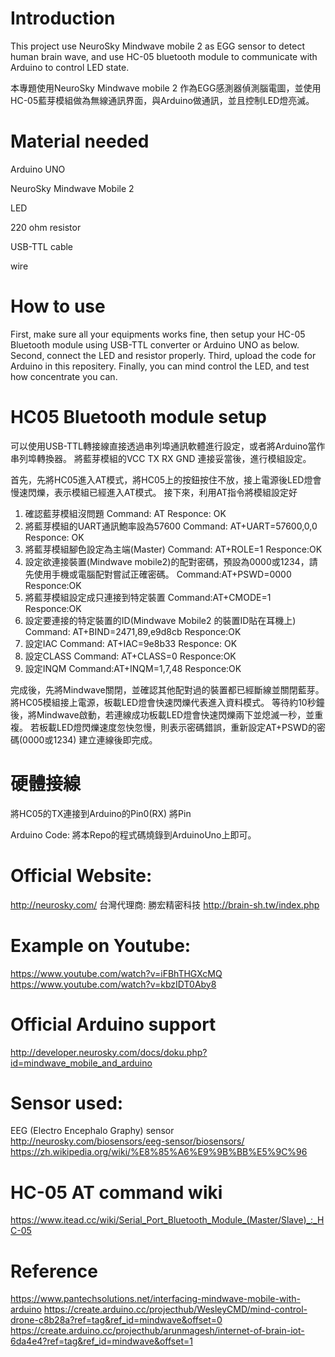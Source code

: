 # Introduction
This project use NeuroSky Mindwave mobile 2 as EGG sensor to detect human brain wave, and use HC-05 bluetooth module to communicate with Arduino to control LED state. 

本專題使用NeuroSky Mindwave mobile 2 作為EGG感測器偵測腦電圖，並使用HC-05藍芽模組做為無線通訊界面，與Arduino做通訊，並且控制LED燈亮滅。 

# Material needed

Arduino UNO 

NeuroSky Mindwave Mobile 2 

LED 

220 ohm resistor 

USB-TTL cable 

wire

# How to use

First, make sure all your equipments works fine, then setup your HC-05 Bluetooth module using USB-TTL converter or Arduino UNO as below.
Second, connect the LED and resistor properly.
Third, upload the code for Arduino in this repositery.
Finally, you can mind control the LED, and test how concentrate you can.

# HC05 Bluetooth module setup

可以使用USB-TTL轉接線直接透過串列埠通訊軟體進行設定，或者將Arduino當作串列埠轉換器。
將藍芽模組的VCC TX RX GND 連接妥當後，進行模組設定。

首先，先將HC05進入AT模式，將HC05上的按鈕按住不放，接上電源後LED燈會慢速閃爍，表示模組已經進入AT模式。
接下來，利用AT指令將模組設定好
1. 確認藍芽模組沒問題
Command: AT
Responce: OK
2. 將藍芽模組的UART通訊鮑率設為57600
Command: AT+UART=57600,0,0
Responce: OK
3. 將藍芽模組腳色設定為主端(Master)
Command: AT+ROLE=1
Responce:OK
4. 設定欲連接裝置(Mindwave mobile2)的配對密碼，預設為0000或1234，請先使用手機或電腦配對嘗試正確密碼。
Command:AT+PSWD=0000
Responce:OK
5. 將藍芽模組設定成只連接到特定裝置
Command:AT+CMODE=1
Responce:OK
6. 設定要連接的特定裝置的ID(Mindwave Mobile2 的裝置ID貼在耳機上)
Command: AT+BIND=2471,89,e9d8cb
Responce:OK
7. 設定IAC
Command: AT+IAC=9e8b33
Responce: OK
8. 設定CLASS
Command: AT+CLASS=0
Responce:OK
9. 設定INQM
Command:AT+INQM=1,7,48
Responce:OK

完成後，先將Mindwave關閉，並確認其他配對過的裝置都已經斷線並關閉藍芽。
將HC05模組接上電源，板載LED燈會快速閃爍代表進入資料模式。
等待約10秒鐘後，將Mindwave啟動，若連線成功板載LED燈會快速閃爍兩下並熄滅一秒，並重複。
若板載LED燈閃爍速度忽快忽慢，則表示密碼錯誤，重新設定AT+PSWD的密碼(0000或1234)
建立連線後即完成。

# 硬體接線
將HC05的TX連接到Arduino的Pin0(RX)
將Pin

Arduino Code:
將本Repo的程式碼燒錄到ArduinoUno上即可。


# Official Website:
http://neurosky.com/
台灣代理商:
勝宏精密科技
http://brain-sh.tw/index.php

# Example on Youtube:
https://www.youtube.com/watch?v=iFBhTHGXcMQ
https://www.youtube.com/watch?v=kbzIDT0Aby8

# Official Arduino support
http://developer.neurosky.com/docs/doku.php?id=mindwave_mobile_and_arduino

# Sensor used:
EEG (Electro Encephalo Graphy) sensor
http://neurosky.com/biosensors/eeg-sensor/biosensors/
https://zh.wikipedia.org/wiki/%E8%85%A6%E9%9B%BB%E5%9C%96

# HC-05 AT command wiki 

https://www.itead.cc/wiki/Serial_Port_Bluetooth_Module_(Master/Slave)_:_HC-05

# Reference
https://www.pantechsolutions.net/interfacing-mindwave-mobile-with-arduino
https://create.arduino.cc/projecthub/WesleyCMD/mind-control-drone-c8b28a?ref=tag&ref_id=mindwave&offset=0
https://create.arduino.cc/projecthub/arunmagesh/internet-of-brain-iot-6da4e4?ref=tag&ref_id=mindwave&offset=1

